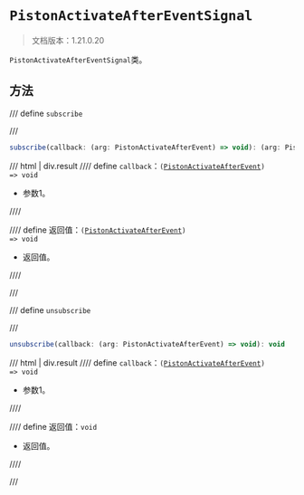 # `PistonActivateAfterEventSignal`

> 文档版本：1.21.0.20

`PistonActivateAfterEventSignal`类。

## 方法

/// define
`subscribe`


///

```js
subscribe(callback: (arg: PistonActivateAfterEvent) => void): (arg: PistonActivateAfterEvent) => void
```

/// html | div.result
//// define
`callback`：<code>(<a href="../pistonactivateafterevent/">PistonActivateAfterEvent</a>) =&gt; void</code>

- 参数1。


////

//// define
返回值：<code>(<a href="../pistonactivateafterevent/">PistonActivateAfterEvent</a>) =&gt; void</code>

- 返回值。


////

///


/// define
`unsubscribe`


///

```js
unsubscribe(callback: (arg: PistonActivateAfterEvent) => void): void
```

/// html | div.result
//// define
`callback`：<code>(<a href="../pistonactivateafterevent/">PistonActivateAfterEvent</a>) =&gt; void</code>

- 参数1。


////

//// define
返回值：`void`

- 返回值。


////

///

